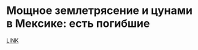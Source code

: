 # Мощное землетрясение и цунами в Мексике: есть погибшие



[LINK](https://varlamov.ru/2548145.html)